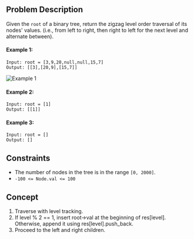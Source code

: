 ## Problem Description

Given the `root` of a binary tree, return the zigzag level order traversal of its nodes' values. (i.e., from left to right, then right to left for the next level and alternate between).

#### Example 1:
``` plaintext
Input: root = [3,9,20,null,null,15,7]
Output: [[3],[20,9],[15,7]]
```
![Example 1](https://assets.leetcode.com/uploads/2021/02/19/tree1.jpg)

#### Example 2:
``` plaintext
Input: root = [1]
Output: [[1]]
```
#### Example 3:
``` plaintext
Input: root = []
Output: []
```
## Constraints

- The number of nodes in the tree is in the range `[0, 2000]`.
- `-100 <= Node.val <= 100`

## Concept
1. Traverse with level tracking.
2. If level % 2 == 1, insert root->val at the beginning of res[level]. Otherwise, append it using res[level].push_back.
3. Proceed to the left and right children.
